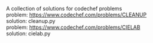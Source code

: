 A collection of solutions for codechef problems   
problem: https://www.codechef.com/problems/CLEANUP      
solution: cleanup.py   
problem: https://www.codechef.com/problems/CIELAB   
solution: cielab.py   
